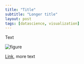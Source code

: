 ```yaml
---
title: "Title"
subtitle: "Longer title"
layout: post
tags: [datascience, visualization]
---
```


Text

![figure](/blog/figs/template/example.png) 

[Link], more text

[Link]: http://highway.slush.org/info/slush/
